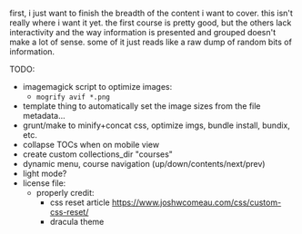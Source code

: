 first, i just want to finish the breadth of the content i want to cover.
this isn't really where i want it yet.
the first course is pretty good, but the others lack interactivity and the way information is presented and grouped doesn't make a lot of sense. some of it just reads like a raw dump of random bits of information.

TODO:

- imagemagick script to optimize images:
  * `mogrify avif *.png`
- template thing to automatically set the image sizes from the file metadata...
- grunt/make to minify+concat css, optimize imgs, bundle install, bundix, etc.
- collapse TOCs when on mobile view
- create custom collections_dir "courses"
- dynamic menu, course navigation (up/down/contents/next/prev)
- light mode?
- license file:
  * properly credit:
    + css reset article https://www.joshwcomeau.com/css/custom-css-reset/
    + dracula theme
